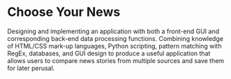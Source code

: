 # Choose Your News
Designing and implementing an application with both a front-end GUI and corresponding back-end data processing functions. Combining knowledge of HTML/CSS mark-up languages, Python scripting, pattern matching with RegEx, databases, and GUI design to produce a useful application that allows users to compare news stories from multiple sources and save them for later perusal.
